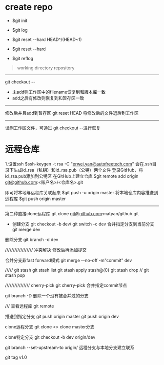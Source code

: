 # create repo
- $git init

- $git log

- $git reset --hard HEAD^/(HEAD~1)
- $git reset --hard <commit id>
- $git reflog

> working directory
> repository
---

git checkout --<filename>
- 未add则工作区中的filename恢复到和版本库一致
- add之后有修改则恢复到和暂存区一致

---
修改后并且add到暂存区
git reset HEAD <filename>
将修改后的文件退后到工作区

---
误删工作区文件，可通过
git checkout --<filename>进行恢复

# 远程仓库
1.设置ssh
$ssh-keygen -t rsa -C "erwei.yan@autofreetech.com"
会在.ssh目录下生成id_rsa（私钥）和id_rsa.pub（公钥）两个文件
登录GitHub，将id_rsa.pub添加到公钥区
在GitHub上建立仓库
$git remote add origin git@github.com:<账户名>/<仓库名>.git

即可将本地与远程库关联起来
$git push -u origin master
将本地仓库内容推送到远程库
$git push origin master

---

第二种直接clone远程库
git clone git@github.com:matyan/github.git

- 创建分支
git checkout -b dev/
git switch -c dev
合并指定分支到当前分支
git merge dev

删除分支
git branch -d dev


//////////////////
冲突解决
修改后再添加提交


合并分支非fast forward模式
git merge --no-off -m"commit" dev


/////
git stash
git stash list
git stash apply stash@{0}
git stash drop
//
git stash pop

////////////////
cherry-pick
git cherry-pick <commit>
合并指定commit节点

git branch -D <name>
删除一个没有被合并过的分支

///
查看远程库
git remote

推送到指定分支
git push origin master
git push origin dev


clone远程分支
git clone <>
clone master分支

clone特定分支
git checkout -b dev origin/dev


git branch --set-upstream-to <branch-name> origin/<branch-name>
远程分支与本地分支建立联系


git tag v1.0








